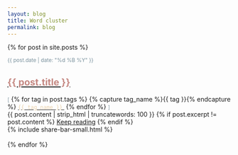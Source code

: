 ```yaml
---
layout: blog
title: Word cluster
permalink: blog
---
```


{% for post in site.posts %}
<div class="post">
<small><font color="#78909c">{{ post.date | date: "%d %B %Y" }}</font></small>
<h2 class="title"><a href="{{ post.url }}"><font color="#C58882">{{ post.title }}</font></a></h2>
<span padding-top="-10px"><small><font color="#78909c"><i class="fa fa-fw fa-tags"></i> [</font></small>
{% for tag in post.tags %}
    {% capture tag_name %}{{ tag }}{% endcapture %}
    <a href="/tag/{{ tag_name }}"><font color="#EAD2AC"><code class="highligher-rouge"><nobr>{{ tag_name }}</nobr></code>&nbsp;</font></a>
  {% endfor %}
<small><font color="#78909c">]</font></small></span>

<div class="entry">
{{ post.content | strip_html | truncatewords: 100 }}
{% if post.excerpt != post.content %}
    <a href="{{ site.baseurl }}{{ post.url }}">Keep reading</a>
{% endif %}
</div>
</div>
{% include share-bar-small.html %}
<br>
<br>
{% endfor %}

